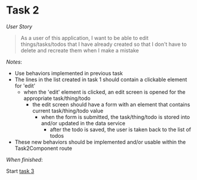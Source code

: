 
# Task 2


*User Story*

> As a user of this application,
> I want to be able to edit things/tasks/todos that I have already created
> so that I don't have to delete and recreate them when I make a mistake


*Notes*:

- Use behaviors implemented in previous task
- The lines in the list created in task 1 should contain a clickable element for 'edit'
  - when the 'edit' element is clicked, an edit screen is opened for the appropriate task/thing/todo
    - the edit screen should have a form with an element that contains current task/thing/todo value
      - when the form is submitted, the task/thing/todo is stored into and/or updated in the data service
        - after the todo is saved, the user is taken back to the list of todos
- These new behaviors should be implemented and/or usable within the Task2Component route

*When finished*:

Start [task 3](../task3/README.md)
